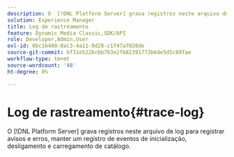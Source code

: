 ```yaml
---
description: O  [!DNL Platform Server] grava registros neste arquivo de log para registrar avisos e erros, manter um registro de eventos de inicialização, desligamento e carregamento de catálogo.
solution: Experience Manager
title: Log de rastreamento
feature: Dynamic Media Classic,SDK/API
role: Developer,Admin,User
exl-id: 0bc16400-0ac3-4a11-9d28-c1f47a7020de
source-git-commit: bf31e5226cbb763e2fb82391772b64e5d5c89fae
workflow-type: tm+mt
source-wordcount: '48'
ht-degree: 0%

---
```


# Log de rastreamento{#trace-log}

O [!DNL Platform Server] grava registros neste arquivo de log para registrar avisos e erros, manter um registro de eventos de inicialização, desligamento e carregamento de catálogo.
